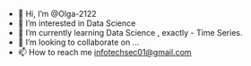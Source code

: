 - 👋 Hi, I’m @Olga-2122
- 👀 I’m interested in Data Science
- 🌱 I’m currently learning Data Science , exactly - Time Series.
- 💞️ I’m looking to collaborate on ...
- 📫 How to reach me infotechsec01@gmail.com

<!---
Olga-2122/Olga-2122 is a ✨ special ✨ repository because its `README.md` (this file) appears on your GitHub profile.
You can click the Preview link to take a look at your changes.
--->
